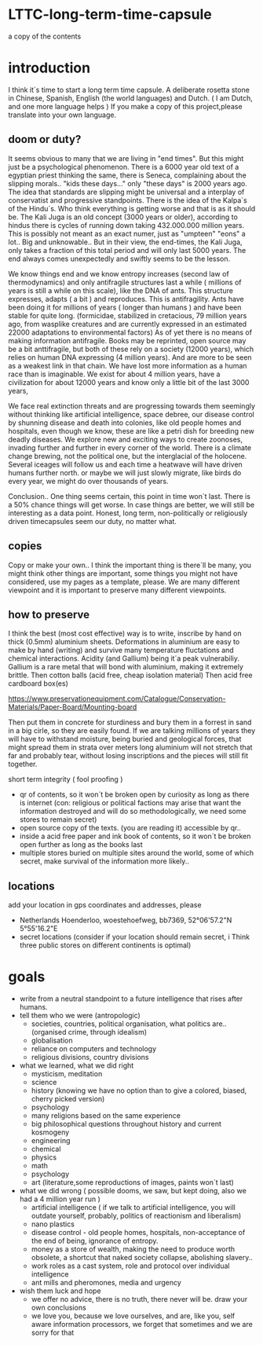 # LTTC-long-term-time-capsule
a copy of the contents

# introduction
I think it´s time to start a long term time capsule.
A deliberate rosetta stone in Chinese, Spanish, English (the world languages) and Dutch. ( I am Dutch, and one more language helps )
If you make a copy of this project,please translate into your own language.

## doom or duty?
It seems obvious to many that we are living in "end times". But this might just be a psychological phenomenon.
There is a 6000 year old text of a egyptian priest thinking the same, there is Seneca, complaining
about the slipping morals.. "kids these days..." only "these days" is 2000 years ago. The idea that standards are slipping
might be universal and a interplay of conservatist and progressive standpoints. 
There is the idea of the Kalpa´s of the Hindu´s. 
Who think everything is getting worse and that is as it should be. 
The Kali Juga is an old concept (3000 years or older), according to hindus there is cycles of running down
taking 432.000.000 million years. This is possibly not meant as an exact numer, just as "umpteen" "eons" a lot..
Big and unknowable.. But in their view, the end-times, the Kali Juga, only takes a fraction of this total period and will only last 5000 years.
The end always comes unexpectedly and swiftly seems to be the lesson.

We know things end and we know entropy increases (second law of thermodynamics) and only antifragile structures last
a while ( millions of years is still a while on this scale), 
like the DNA of ants. This structure expresses, adapts ( a bit ) and reproduces. This is antifragility.
Ants have been doing it for millions of years ( longer than humans ) and have been stable for quite long. (formicidae, stabilized in cretacious, 79 million years ago, from wasplike creatures and are currently expressed in an estimated 22000 adaptations to environmental factors)
As of yet there is no means of making information antifragile.
Books may be reprinted, open source may be a bit anttifragile, but both of these rely on a society (12000 years), 
which relies on human DNA expressing (4 million years). And are more to be seen as a weakest link in that chain.
We have lost more information as a human race than is imaginable. We exist for about 4 million years, have a civilization for about 12000 years
and know only a little bit of the last 3000 years,

We face real extinction threats and are progressing towards them seemingly without thinking
like artificial intelligence, space debree, our disease control by shunning disease and death into colonies, like old people homes
and hospitals, even though we know, these are like a petri dish for breeding new deadly diseases. We explore
new and exciting ways to create zoonoses, invading further and further in every corner of the world.
There is a climate change brewing, not the political one, but the interglacial of the holocene.
Several iceages will follow us and each time a heatwave will have driven humans further north. or maybe we
will just slowly migrate, like birds do every year, we might do over thousands of years.

Conclusion.. One thing seems certain, this point in time won´t last. There is a 50% chance things will get worse.
In case things are better, we will still be interesting as a data point.
Honest, long term, non-politically or religiously driven timecapsules seem our duty, no matter what.

## copies
Copy or make your own.. I think the important thing is there´ll be many, you might think other things are important, some things you might not have considered, use my pages as a template, please. We are many different viewpoint and it is important to preserve many different viewpoints. 

## how to preserve
I think the best (most cost effective) way is to write, inscribe by hand on thick (0.5mm) aluminium sheets.
Deformations in aluminium are easy to make by hand (writing) and survive many temperature fluctations and chemical interactions. Acidity  (and Gallium) being it´a peak vulnerabiliy. Gallium is a rare metal that will bond with aluminium, making it extremely brittle.
Then cotton balls (acid free, cheap isolation material)
Then acid free cardboard box(es)

https://www.preservationequipment.com/Catalogue/Conservation-Materials/Paper-Board/Mounting-board

Then put them in concrete for sturdiness and 
bury them in a forrest in sand in a big cirle, so they are easily found. If we are talking millions of years
they will have to withstand moisture, being buried and geological forces, that might spread them in strata over meters long
aluminium will not stretch that far and probably tear, without losing inscriptions and the pieces will still fit together.

short term integrity ( fool proofing )
- qr of contents, so it won´t be broken open by curiosity as long as there is internet (con: religious or political factions may arise that
want the information destroyed and will do so methodologically, we need some stores to remain secret)
- open source copy of the texts. (you are reading it) accessible by qr..
- inside a acid free paper and ink book of contents, so it won´t be broken open further as long as the books last
- multiple stores buried on multiple sites around the world, some of which secret, make survival of the information more likely..

## locations
 add your location in gps coordinates and addresses, please
 - Netherlands Hoenderloo, woestehoefweg, bb7369, 52°06'57.2"N 5°55'16.2"E
 - secret locations (consider if your location should remain secret, i Think three public stores on different continents is optimal)

# goals
- write from a neutral standpoint to a future intelligence that rises after humans.
- tell them who we were (antropologic)
   - societies, countries, political organisation, what politics are.. (organised crime, through idealism)
   - globalisation
   - reliance on computers and technology
   - religious divisions, country divisions
- what we learned, what we did right 
    - mysticism, meditation
    - science
    - history (knowing we have no option than to give a colored, biased, cherry picked version)
    - psychology
    - many religions based on the same experience
    - big philosophical questions throughout history and current kosmogeny
    - engineering
    - chemical
    - physics
    - math
    - psychology 
    - art (literature,some reproductions of images, paints won´t last)
- what we did wrong ( possible dooms, we saw, but kept doing, also we had a 4 million year run )
    - artificial intelligence ( if we talk to artificial intelligence, you will outdate yourself, probably, politics of reactionism and liberalism)
    - nano plastics
    - disease control - old people homes, hospitals, non-acceptance of the end of being, ignorance of entropy.
    - money as a store of wealth, making the need to produce worth obsolete, a shortcut that naked society collapse, abolishing slavery..
    - work roles as a cast system, role and protocol over individual intelligence
    - ant mills and pheromones, media and urgency
- wish them luck and hope
    - we offer no advice, there is no truth, there never will be. draw your own conclusions
    - we love you, because we love ourselves, and are, like you, self aware information processors, we forget that sometimes and we are sorry for that

